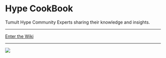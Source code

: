 # Hype CookBook

Tumult Hype Community Experts sharing their knowledge and insights.

---

[Enter the Wiki](https://github.com/worldoptimizer/HypeCookBook/wiki)

---

![](https://hypecookbook.de/media/uploads/xiVEPsjZYHF3.jpg?v2)


